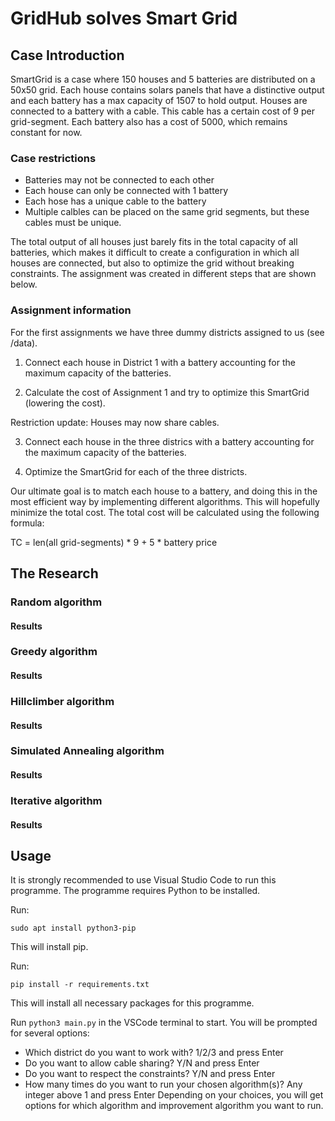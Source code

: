 # GridHub solves Smart Grid
## Case Introduction
SmartGrid is a case where 150 houses and 5 batteries are distributed on a 50x50 grid. Each house contains solars panels that have a distinctive output and each battery has a max capacity of 1507 to hold output. Houses are connected to a battery with a cable. This cable has a certain cost of 9 per grid-segment. Each battery also has a cost of 5000, which remains constant for now.

### Case restrictions
- Batteries may not be connected to each other 
- Each house can only be connected with 1 battery 
- Each hose has a unique cable to the battery 
- Multiple calbles can be placed on the same grid segments, but these cables must be unique.

The total output of all houses just barely fits in the total capacity of all batteries, which makes it difficult to create a configuration in which all houses are connected, but also to optimize the grid without breaking constraints. The assignment was created in different steps that are shown below.

### Assignment information
For the first assignments we have three dummy districts assigned to us (see /data).

1. Connect each house in District 1 with a battery accounting for the maximum capacity of the batteries.

2. Calculate the cost of Assignment 1 and try to optimize this SmartGrid (lowering the cost).

Restriction update: Houses may now share cables.

3. Connect each house in the three districs with a battery accounting for the maximum capacity of the batteries.

4. Optimize the SmartGrid for each of the three districts. 

Our ultimate goal is to match each house to a battery, and doing this in the most efficient way by implementing different algorithms. This will hopefully minimize the total cost. The total cost will be calculated using the following formula:

TC = len(all grid-segments) * 9 + 5 * battery price


## The Research
### Random algorithm

#### Results

### Greedy algorithm

#### Results

### Hillclimber algorithm

#### Results

### Simulated Annealing algorithm

#### Results

### Iterative algorithm

#### Results


## Usage
It is strongly recommended to use Visual Studio Code to run this programme. The programme requires Python to be installed.

Run:
```
sudo apt install python3-pip
```
This will install pip.

Run:
```
pip install -r requirements.txt
```
This will install all necessary packages for this programme.

Run `python3 main.py` in the VSCode terminal to start. You will be prompted for several options:
- Which district do you want to work with? 1/2/3 and press Enter
- Do you want to allow cable sharing? Y/N and press Enter
- Do you want to respect the constraints? Y/N and press Enter
- How many times do you want to run your chosen algorithm(s)? Any integer above 1 and press Enter
Depending on your choices, you will get options for which algorithm and improvement algorithm you want to run.